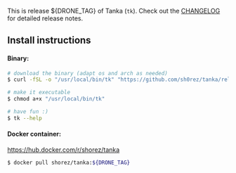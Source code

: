 This is release ${DRONE_TAG} of Tanka (`tk`). Check out the [CHANGELOG](CHANGELOG.md) for detailed release notes.
## Install instructions

#### Binary:
```bash
# download the binary (adapt os and arch as needed)
$ curl -fSL -o "/usr/local/bin/tk" "https://github.com/sh0rez/tanka/releases/download/${DRONE_TAG}/img-linux-amd64"

# make it executable
$ chmod a+x "/usr/local/bin/tk"

# have fun :)
$ tk --help
```

#### Docker container:
https://hub.docker.com/r/shorez/tanka
```bash
$ docker pull shorez/tanka:${DRONE_TAG}
```
